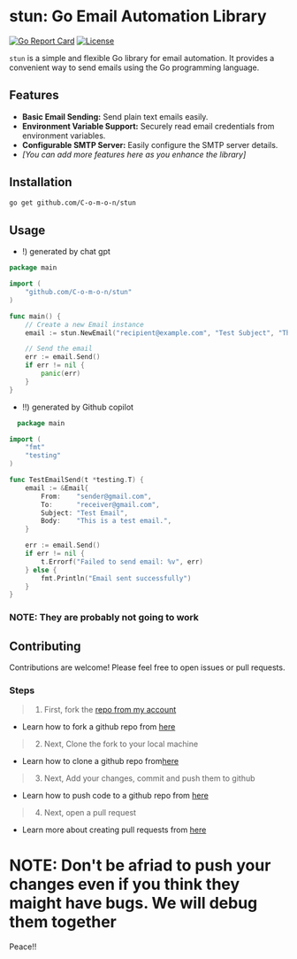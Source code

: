 # stun: Go Email Automation Library

[![Go Report Card](https://goreportcard.com/badge/github.com/C-o-m-o-n/stun)](https://goreportcard.com/report/github.com/C-o-m-o-n/stun)
[![License](https://img.shields.io/badge/License-MIT-blue.svg)](https://opensource.org/licenses/MIT)

`stun` is a simple and flexible Go library for email automation. It provides a convenient way to send emails using the Go programming language.

## Features

- **Basic Email Sending:** Send plain text emails easily.
- **Environment Variable Support:** Securely read email credentials from environment variables.
- **Configurable SMTP Server:** Easily configure the SMTP server details.
- _[You can add more features here as you enhance the library]_

## Installation

```bash
go get github.com/C-o-m-o-n/stun

```

## Usage

- !) generated by chat gpt 
```go
package main

import (
	"github.com/C-o-m-o-n/stun"
)

func main() {
	// Create a new Email instance
	email := stun.NewEmail("recipient@example.com", "Test Subject", "This is the email body.")

	// Send the email
	err := email.Send()
	if err != nil {
		panic(err)
	}
}
```

- !!) generated by Github copilot

``` go
  package main

import (
    "fmt"
    "testing"
)

func TestEmailSend(t *testing.T) {
    email := &Email{
        From:    "sender@gmail.com",
        To:      "receiver@gmail.com",
        Subject: "Test Email",
        Body:    "This is a test email.",
    }

    err := email.Send()
    if err != nil {
        t.Errorf("Failed to send email: %v", err)
    } else {
        fmt.Println("Email sent successfully")
    }
}
```

### NOTE: They are probably not going to work

## Contributing

Contributions are welcome! Please feel free to open issues or pull requests.

### Steps
> 01) First, fork the [repo from my account](github.com/C-o-m-o-n/stun)
- Learn how to fork a github repo from [here](https://docs.github.com/en/get-started/quickstart/fork-a-repo)

  
> 2) Next, Clone the fork to your local machine
- Learn how to clone a github repo from[here](https://docs.github.com/en/repositories/creating-and-managing-repositories/cloning-a-repository)

> 3) Next, Add your changes, commit and push them to github
- Learn how to push code to a github repo from [here](https://docs.github.com/en/get-started/using-git/pushing-commits-to-a-remote-repository)

> 4) Next, open a pull request
- Learn more about creating pull requests from [here](https://docs.github.com/en/pull-requests/collaborating-with-pull-requests/proposing-changes-to-your-work-with-pull-requests/creating-a-pull-request)
  
# NOTE: Don't be afriad to push your changes even if you think they maight have bugs. We will debug them together

Peace!!

